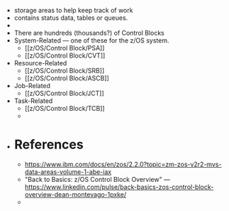 - storage areas to help keep track of work
- contains status data, tables or queues.
-
- There are hundreds (thousands?) of Control Blocks
- System-Related — one of these for the z/OS system.
	- [[z/OS/Control Block/PSA]]
	- [[z/OS/Control Block/CVT]]
- Resource-Related
	- [[z/OS/Control Block/SRB]]
	- [[z/OS/Control Block/ASCB]]
- Job-Related
	- [[z/OS/Control Block/JCT]]
- Task-Related
	- [[z/OS/Control Block/TCB]]
	-
- # References
	- https://www.ibm.com/docs/en/zos/2.2.0?topic=zm-zos-v2r2-mvs-data-areas-volume-1-abe-iax
	- "Back to Basics: z/OS Control Block Overview" — https://www.linkedin.com/pulse/back-basics-zos-control-block-overview-dean-montevago-1pxke/
	-